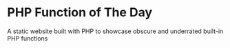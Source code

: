 # PHP Function of The Day

A static website built with PHP to showcase obscure and underrated built-in PHP functions
